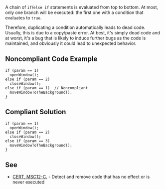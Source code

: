 A chain of `if`/`else if` statements is evaluated from top to bottom. At most, only one branch will be executed: the first one with a condition that evaluates to `true`.

Therefore, duplicating a condition automatically leads to dead code. Usually, this is due to a copy/paste error. At best, it's simply dead code and at worst, it's a bug that is likely to induce further bugs as the code is maintained, and obviously it could lead to unexpected behavior.

## Noncompliant Code Example ##

    if (param == 1)
      openWindow();
    else if (param == 2)
      closeWindow();
    else if (param == 1)  // Noncompliant
      moveWindowToTheBackground();
    }

## Compliant Solution ##

    if (param == 1)
      openWindow();
    else if (param == 2)
      closeWindow();
    else if (param == 3)
      moveWindowToTheBackground();
    }

## See ##

 *  [CERT, MSC12-C.][CERT_ MSC12-C.] \- Detect and remove code that has no effect or is never executed


[CERT_ MSC12-C.]: https://www.securecoding.cert.org/confluence/x/NYA5